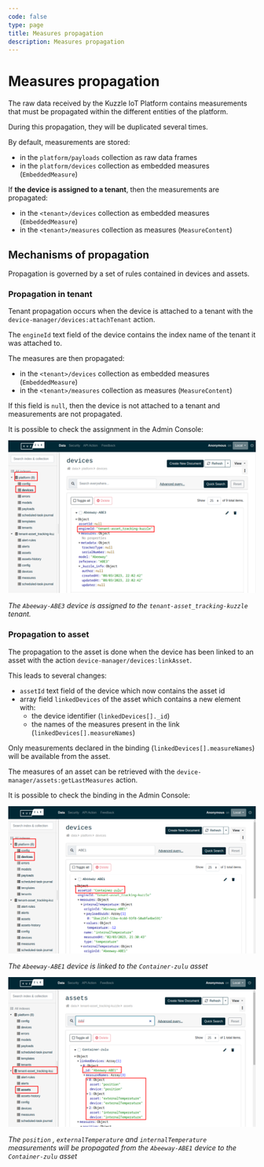 ```yaml
---
code: false
type: page
title: Measures propagation
description: Measures propagation
---
```


# Measures propagation

The raw data received by the Kuzzle IoT Platform contains measurements that must be propagated within the different entities of the platform.

During this propagation, they will be duplicated several times.

By default, measurements are stored:

- in the `platform/payloads` collection as raw data frames
- in the `platform/devices` collection as embedded measures (`EmbeddedMeasure`)

If **the device is assigned to a tenant**, then the measurements are propagated:

- in the `<tenant>/devices` collection as embedded measures (`EmbeddedMeasure`)
- in the `<tenant>/measures` collection as measures (`MeasureContent`)

## Mechanisms of propagation

Propagation is governed by a set of rules contained in devices and assets.

### Propagation in tenant

Tenant propagation occurs when the device is attached to a tenant with the `device-manager/devices:attachTenant` action.

The `engineId` text field of the device contains the index name of the tenant it was attached to.

The measures are then propagated:

- in the `<tenant>/devices` collection as embedded measures (`EmbeddedMeasure`)
- in the `<tenant>/measures` collection as measures (`MeasureContent`)

If this field is `null`, then the device is not attached to a tenant and measurements are not propagated.

It is possible to check the assignment in the Admin Console:

![Tenant Propagation](./tenant-propagation.png)

_The `Abeeway-ABE3` device is assigned to the `tenant-asset_tracking-kuzzle` tenant._

### Propagation to asset

The propagation to the asset is done when the device has been linked to an asset with the action `device-manager/devices:linkAsset`.

This leads to several changes:

- `assetId` text field of the device which now contains the asset id
- array field `linkedDevices` of the asset which contains a new element with:
  - the device identifier (`linkedDevices[]._id`)
  - the names of the measures present in the link (`linkedDevices[].measureNames`)

Only measurements declared in the binding (`linkedDevices[].measureNames`) will be available from the asset.

The measures of an asset can be retrieved with the `device-manager/assets:getLastMeasures` action.

It is possible to check the binding in the Admin Console:

![Linked Asset](./linked-asset.png)

_The `Abeeway-ABE1` device is linked to the `Container-zulu` asset_

![Linked Measures](./linked-measures.png)

_The `position` , `externalTemperature` and `internalTemperature` measurements will be propagated from the `Abeeway-ABE1` device to the `Container-zulu` asset_
